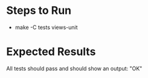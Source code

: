# Steps to Run

- make -C tests views-unit

# Expected Results

All tests should pass and should show an output: "OK"
